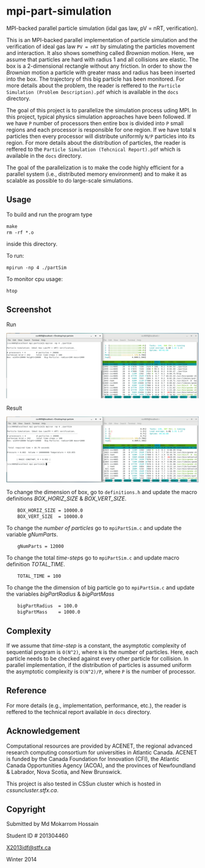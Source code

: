 # mpi-part-simulation

MPI-backed parallel particle simulation (idal gas law, pV = nRT, verification).

This is an MPI-backed parallel implementation of particle simulation and the verification of ideal gas law `PV = nRT` by simulating the particles movement and interaction. It also shows something called *Brownian* motion. Here, we assume that particles are hard with radius 1 and all collisions are elastic. The box is a 2-dimensional rectangle without any friction. In order to show the *Brownian* motion a particle with greater mass and radius has been inserted into the box. The trajectory of this big particle has been monitored. For more details about the problem, the reader is reffered to the `Particle Simulation (Problem Description).pdf` which is available in the `docs` directory.

The goal of this project is to parallelize the simulation process uding MPI. In this project, typical physics simulation approaches have been followed. If we have `P` number of processors then entire box is divided into `P` small regions and each processor is responsible for one region. If we have total `N` particles then every processor will distribute uniformly `N/P` particles into its region. For more details about the distribution of particles, the reader is reffered to the `Particle Simulation (Tehcnical Report).pdf` which is available in the `docs` directory.

The goal of the parallelization is to make the code highly efficient for a parallel system (i.e., distributed memory environment) and to make it as scalable as possible to do large-scale simulations. 

Usage
-----
To build and run the program type 
```
make
rm -rf *.o
```

inside this directory.

To run:

```
mpirun -np 4 ./partSim
```

To monitor cpu usage:

```
htop
```

Screenshot
-----
Run

![avatar](./Images/Running.png)

Result

![avatar](./Images/Result.png)

To change the dimension of box, go to `definitions.h` and update the macro definitions *BOX_HORIZ_SIZE* & *BOX_VERT_SIZE*.
	
		BOX_HORIZ_SIZE = 10000.0
		BOX_VERT_SIZE  = 10000.0

To change the *number of particles* go to `mpiPartSim.c` and update the variable *gNumParts*.		

		gNumParts = 12000

To change the total *time-step*s go to `mpiPartSim.c` and update macro definition *TOTAL_TIME*.
		
		TOTAL_TIME = 100

To change the the dimension of big particle go to `mpiPartSim.c` and update the variables *bigPartRadius* & *bigPartMass*

		bigPartRadius  = 100.0
		bigPartMass    = 1000.0

Complexity
----------
If we assume that *time-step* is a constant, the asymptotic complexity of sequential program is `O(N^2)`, where `N` is the
number of particles. Here, each particle needs to be checked against every other particle for collision. In parallel implementation, if the distribution of particles is assumed uniform the asymptotic complexity is `O(N^2)/P`, where `P` is the number of processor.

Reference
---------
For more details (e.g., implementation, performance, etc.), the reader is reffered to the technical report available in `docs` directory.

Acknowledgement
---------------
Computational resources are provided by ACENET, the regional advanced research computing consortium for universities in Atlantic Canada. ACENET is funded by the Canada Foundation for Innovation (CFI), the Atlantic Canada Opportunities Agency (ACOA), and the provinces of Newfoundland & Labrador, Nova Scotia, and New Brunswick.

This project is also tested in CSSun cluster which is hosted in *cssuncluster.stfx.ca*.

Copyright
-----

Submitted by Md Mokarrom Hossain 

Student ID # 201304460 

X2013idf@stfx.ca

Winter 2014